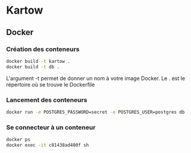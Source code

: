 # Kartow

## Docker

### Création des conteneurs
```bash
docker build -t kartow .
docker build -t db .
```

L'argument -t permet de donner un nom à votre image Docker.
Le . est le répertoire où se trouve le Dockerfile

### Lancement des conteneurs
```bash
docker run -e POSTGRES_PASSWORD=secret -e POSTGRES_USER=postgres db
```

### Se connecteur à un conteneur
```bash
docker ps
docker exec -it c81438ad400f sh
```
